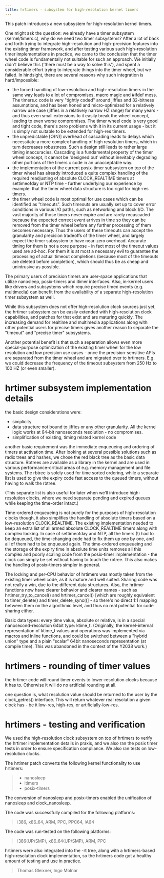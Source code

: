 ```yaml
---
title: hrtimers - subsystem for high-resolution kernel timers
---
```

This patch introduces a new subsystem for high-resolution kernel timers.

One might ask the question: we already have a timer subsystem (kernel/timers.c), why do we need two timer subsystems? After a lot of back and forth trying to integrate high-resolution and high-precision features into the existing timer framework, and after testing various such high-resolution timer implementations in practice, we came to the conclusion that the timer wheel code is fundamentally not suitable for such an approach. We initially didn\'t believe this (\'there must be a way to solve this\'), and spent a considerable effort trying to integrate things into the timer wheel, but we failed. In hindsight, there are several reasons why such integration is hard/impossible:

- the forced handling of low-resolution and high-resolution timers in the same way leads to a lot of compromises, macro magic and #ifdef mess. The timers.c code is very \"tightly coded\" around jiffies and 32-bitness assumptions, and has been honed and micro-optimized for a relatively narrow use case (jiffies in a relatively narrow HZ range) for many years - and thus even small extensions to it easily break the wheel concept, leading to even worse compromises. The timer wheel code is very good and tight code, there\'s zero problems with it in its current usage - but it is simply not suitable to be extended for high-res timers.
- the unpredictable \[O(N)\] overhead of cascading leads to delays which necessitate a more complex handling of high resolution timers, which in turn decreases robustness. Such a design still leads to rather large timing inaccuracies. Cascading is a fundamental property of the timer wheel concept, it cannot be \'designed out\' without inevitably degrading other portions of the timers.c code in an unacceptable way.
- the implementation of the current posix-timer subsystem on top of the timer wheel has already introduced a quite complex handling of the required readjusting of absolute CLOCK_REALTIME timers at settimeofday or NTP time - further underlying our experience by example: that the timer wheel data structure is too rigid for high-res timers.
- the timer wheel code is most optimal for use cases which can be identified as \"timeouts\". Such timeouts are usually set up to cover error conditions in various I/O paths, such as networking and block I/O. The vast majority of those timers never expire and are rarely recascaded because the expected correct event arrives in time so they can be removed from the timer wheel before any further processing of them becomes necessary. Thus the users of these timeouts can accept the granularity and precision tradeoffs of the timer wheel, and largely expect the timer subsystem to have near-zero overhead. Accurate timing for them is not a core purpose - in fact most of the timeout values used are ad-hoc. For them it is at most a necessary evil to guarantee the processing of actual timeout completions (because most of the timeouts are deleted before completion), which should thus be as cheap and unintrusive as possible.

The primary users of precision timers are user-space applications that utilize nanosleep, posix-timers and itimer interfaces. Also, in-kernel users like drivers and subsystems which require precise timed events (e.g. multimedia) can benefit from the availability of a separate high-resolution timer subsystem as well.

While this subsystem does not offer high-resolution clock sources just yet, the hrtimer subsystem can be easily extended with high-resolution clock capabilities, and patches for that exist and are maturing quickly. The increasing demand for realtime and multimedia applications along with other potential users for precise timers gives another reason to separate the \"timeout\" and \"precise timer\" subsystems.

Another potential benefit is that such a separation allows even more special-purpose optimization of the existing timer wheel for the low resolution and low precision use cases - once the precision-sensitive APIs are separated from the timer wheel and are migrated over to hrtimers. E.g. we could decrease the frequency of the timeout subsystem from 250 Hz to 100 HZ (or even smaller).

# hrtimer subsystem implementation details

the basic design considerations were:

- simplicity
- data structure not bound to jiffies or any other granularity. All the kernel logic works at 64-bit nanoseconds resolution - no compromises.
- simplification of existing, timing related kernel code

another basic requirement was the immediate enqueueing and ordering of timers at activation time. After looking at several possible solutions such as radix trees and hashes, we chose the red black tree as the basic data structure. Rbtrees are available as a library in the kernel and are used in various performance-critical areas of e.g. memory management and file systems. The rbtree is solely used for time sorted ordering, while a separate list is used to give the expiry code fast access to the queued timers, without having to walk the rbtree.

(This separate list is also useful for later when we\'ll introduce high-resolution clocks, where we need separate pending and expired queues while keeping the time-order intact.)

Time-ordered enqueueing is not purely for the purposes of high-resolution clocks though, it also simplifies the handling of absolute timers based on a low-resolution CLOCK_REALTIME. The existing implementation needed to keep an extra list of all armed absolute CLOCK_REALTIME timers along with complex locking. In case of settimeofday and NTP, all the timers (!) had to be dequeued, the time-changing code had to fix them up one by one, and all of them had to be enqueued again. The time-ordered enqueueing and the storage of the expiry time in absolute time units removes all this complex and poorly scaling code from the posix-timer implementation - the clock can simply be set without having to touch the rbtree. This also makes the handling of posix-timers simpler in general.

The locking and per-CPU behavior of hrtimers was mostly taken from the existing timer wheel code, as it is mature and well suited. Sharing code was not really a win, due to the different data structures. Also, the hrtimer functions now have clearer behavior and clearer names - such as hrtimer_try_to_cancel() and hrtimer_cancel() \[which are roughly equivalent to timer_delete() and timer_delete_sync()\] - so there\'s no direct 1:1 mapping between them on the algorithmic level, and thus no real potential for code sharing either.

Basic data types: every time value, absolute or relative, is in a special nanosecond-resolution 64bit type: ktime_t. (Originally, the kernel-internal representation of ktime_t values and operations was implemented via macros and inline functions, and could be switched between a \"hybrid union\" type and a plain \"scalar\" 64bit nanoseconds representation (at compile time). This was abandoned in the context of the Y2038 work.)

# hrtimers - rounding of timer values

the hrtimer code will round timer events to lower-resolution clocks because it has to. Otherwise it will do no artificial rounding at all.

one question is, what resolution value should be returned to the user by the clock_getres() interface. This will return whatever real resolution a given clock has - be it low-res, high-res, or artificially-low-res.

# hrtimers - testing and verification

We used the high-resolution clock subsystem on top of hrtimers to verify the hrtimer implementation details in praxis, and we also ran the posix timer tests in order to ensure specification compliance. We also ran tests on low-resolution clocks.

The hrtimer patch converts the following kernel functionality to use hrtimers:

> - nanosleep
> - itimers
> - posix-timers

The conversion of nanosleep and posix-timers enabled the unification of nanosleep and clock_nanosleep.

The code was successfully compiled for the following platforms:

> i386, x86_64, ARM, PPC, PPC64, IA64

The code was run-tested on the following platforms:

> i386(UP/SMP), x86_64(UP/SMP), ARM, PPC

hrtimers were also integrated into the -rt tree, along with a hrtimers-based high-resolution clock implementation, so the hrtimers code got a healthy amount of testing and use in practice.

> Thomas Gleixner, Ingo Molnar

